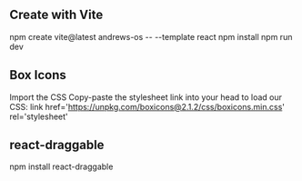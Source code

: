 ## Create with Vite
npm create vite@latest andrews-os -- --template react
npm install
npm run dev

## Box Icons
Import the CSS
Copy-paste the stylesheet link into your head to load our CSS:
link href='https://unpkg.com/boxicons@2.1.2/css/boxicons.min.css' rel='stylesheet'

## react-draggable
npm install react-draggable

